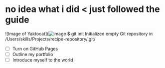 # no idea what i did < just followed the guide 
![Image of Yaktocat](![image](https://assets.nintendo.com/image/upload/c_fill,w_1200/q_auto:best/f_auto/dpr_2.0/ncom/software/switch/70010000001109/5e8029ad4b352792683f9ea226ce145329cacfee11c72bb94fe7d5a91d7cc7ac)
$ git init
Initialized empty Git repository in /Users/skills/Projects/recipe-repository/.git/
- [ ] Turn on GitHub Pages
- [ ] Outline my portfolio
- [ ] Introduce myself to the world

